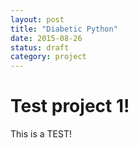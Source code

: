 ```yaml
---
layout: post
title: "Diabetic Python"
date: 2015-08-26
status: draft
category: project
---
```


# Test project 1!

This is a TEST!
